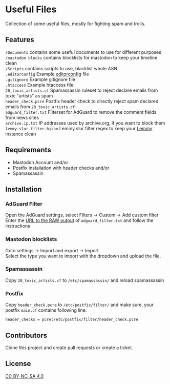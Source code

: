 # Useful Files

Collection of some useful files, mostly for fighting spam and trolls.

## Features

`/Documents` contains some useful documents to use for different purposes  
`/mastodon blocks` contains blocklists for mastodon to keep your timeline clean  
`/Scripts` contains scripts to use, blacklist whole ASN  
`.editorconfig` Example [editorconfig](https://editorconfig.org/) file  
`.gitignore` Example gitignore file  
`.htaccess` Example htaccess file  
`20_toxic_artists.cf` Spamassassin ruleset to reject declare emails from toxic "artists" as spam  
`header_check.pcre` Postfix header check to directly reject spam declared emails from `20_toxic_artists.cf`  
`adguard_filter.txt` Filterset for AdGuard to remove the comment fields from news sites  
`archive.ip.txt` IP addresses used by archive.org, if you want to block them  
`lemmy-slur_filter.hjson` Lemmy slur filter regex to keep your [Lemmy](https://join-lemmy.org) instance clean

## Requirements

+ Mastodon Account and/or
+ Postfix installation with header checks and/or
+ Spamassassin

## Installation

### AdGuard Filter

Open the AdGuard settings, select Filters -> Custom -> Add custom filter  
Enter the [URL to the RAW output](https://code.bka.li/BKA.li/useful_files/raw/branch/master/adguard_filter.txt) of `adguard_filter.txt` and follow the instructions

### Mastodon blocklists

Goto settings -> Import and export -> Import  
Select the type you want to import with the dropdown and upload the file.

### Spamassassin

Copy `20_toxic_artists.cf` to `/etc/spamassassin/` and reload spamassassin

### Postfix

Copy `header_check.pcre` to `/etc/postfix/filter/` and make sure, your postfix `main.cf` contains following line:

```
header_checks = pcre:/etc/postfix/filter/header_check.pcre
```

## Contributors

Clone this project and create pull requests or create a ticket.

## License

[CC BY-NC-SA 4.0](https://creativecommons.org/licenses/by-nc-sa/4.0/legalcode)
